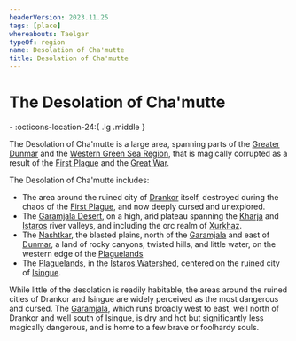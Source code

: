 ```yaml
---
headerVersion: 2023.11.25
tags: [place]
whereabouts: Taelgar
typeOf: region
name: Desolation of Cha'mutte
title: Desolation of Cha'mutte
---
```

# The Desolation of Cha'mutte
<div class="grid cards ext-narrow-margin ext-one-column" markdown>
-    :octicons-location-24:{ .lg .middle }   
</div>


The Desolation of Cha'mutte is a large area, spanning parts of the [Greater Dunmar](<../greater-dunmar/greater-dunmar.md>) and the [Western Green Sea Region](<../western-green-sea/western-green-sea-region.md>), that is magically corrupted as a result of the [First Plague](<../../events/1000s/1059/first-plague.md>) and the [Great War](<../../events/1500s/great-war.md>). 

The Desolation of Cha'mutte includes:
- The area around the ruined city of [Drankor](<../../history/drankorian-era/drankor.md>) itself, destroyed during the chaos of the [First Plague](<../../events/1000s/1059/first-plague.md>), and now deeply cursed and unexplored.  
- The [Garamjala Desert](<../greater-dunmar/garamjala-plateau/garamjala-desert.md>), on a high, arid plateau spanning the [Kharja](<rivers/kharja.md>) and [Istaros](<rivers/istaros.md>) river valleys, and including the orc realm of [Xurkhaz](<xurkhaz/xurkhaz.md>).
- The [Nashtkar](<../greater-dunmar/dunmari-basin/nashtkar.md>), the blasted plains, north of the [Garamjala](<../greater-dunmar/garamjala-plateau/garamjala-desert.md>) and east of [Dunmar](<../greater-dunmar/realms/dunmar/dunmar.md>), a land of rocky canyons, twisted hills, and little water, on the western edge of the [Plaguelands](<./plaguelands.md>)
- The [Plaguelands](<./plaguelands.md>), in the [Istaros Watershed](<./istaros-watershed.md>), centered on the ruined city of [Isingue](<./isingue.md>).

While little of the desolation is readily habitable, the areas around the ruined cities of Drankor and Isingue are widely perceived as the most dangerous and cursed. The [Garamjala](<../greater-dunmar/garamjala-plateau/garamjala-desert.md>), which runs broadly west to east, well north of Drankor and well south of Isingue, is dry and hot but significantly less magically dangerous, and is home to a few brave or foolhardy souls.  



